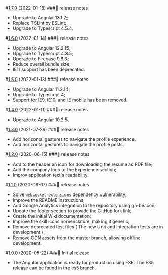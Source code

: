 #[1.7.0](https://github.com/guilhermeborgesbastos/live-resume/releases/tag/v1.7) (2022-01-18)
###📃 release notes
- Upgrade to Angular 13.1.2;
- Replace TSLint by ESLint;
- Upgrade to Typescript 4.5.4.

#[1.6.0](https://github.com/guilhermeborgesbastos/live-resume/releases/tag/v1.6) (2022-01-14)
###📃 release notes
- Upgrade to Angular 12.2.15;
- Upgrade to Typescript 4.3.5;
- Upgrade to Firebase 9.6.3;
- Reduce overall bundle size;
- IE11 support has been deprecated.

#[1.5.0](https://github.com/guilhermeborgesbastos/live-resume/releases/tag/v1.5) (2022-01-13)
###📃 release notes
- Upgrade to Angular 11.2.14;
- Upgrade to Typescript 4;
- Support for IE9, IE10, and IE mobile has been removed.

#[1.4.0](https://github.com/guilhermeborgesbastos/live-resume/releases/tag/v1.4) (2022-01-11)
###📃 release notes
- Upgrade to Angular 10.2.5.

#[1.3.0](https://github.com/guilhermeborgesbastos/live-resume/releases/tag/v1.3) (2021-07-29)
###📃 release notes
- Add horizontal gestures to navigate the profile experience.
- Add horizontal gestures to navigate the profile posts.

#[1.2.0](https://github.com/guilhermeborgesbastos/live-resume/releases/tag/v1.2) (2020-06-15)
###📃 release notes
- Add to the header an icon for downloading the resume as PDF file;
- Add the company logo to the Experience section;
- Improv application text's readability.

#[1.1.0](https://github.com/guilhermeborgesbastos/live-resume/releases/tag/v1.1) (2020-06-07)
###📃 release notes
- Solve `websocket-extensions` dependency vulnerability;
- Improve the README instructions;
- Add Google Analytics integration to the repository using ga-beacon;
- Update the footer section to provide the GitHub fork link;
- Create the initial Wiki documentation;
- Improve the skill icons nomenclature, making it generic;
- Remove deprecated test files ( The new Unit and Integration tests are in development ) ;
- Remove CDN assets from the master branch, allowing offline development.

#[1.0.0](https://github.com/guilhermeborgesbastos/live-resume/releases/tag/v1.0) (2020-05-22)
###📃 Initial release
- The Angular application is ready for production using ES6. The ES5 release can be found in the es5 branch.
